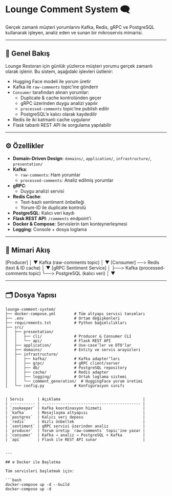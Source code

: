 # Lounge Comment System 🗨️

Gerçek zamanlı müşteri yorumlarını Kafka, Redis, gRPC ve PostgreSQL kullanarak işleyen, analiz eden ve sunan bir mikroservis mimarisi.

---


## 🎯 Genel Bakış

Lounge Restoran için günlük yüzlerce müşteri yorumu gerçek zamanlı olarak işlenir. Bu sistem, aşağıdaki işlevleri üstlenir:

- Hugging Face modeli ile yorum üretir  
- Kafka ile `raw-comments` topic’ine gönderir  
- `Consumer` tarafından alınan yorumlar:
  - Duplicate & cache kontrolünden geçer  
  - gRPC üzerinden duygu analizi yapılır  
  - `processed-comments` topic’ine publish edilir  
  - PostgreSQL’e kalıcı olarak kaydedilir  
- Redis ile iki katmanlı cache uygulanır  
- Flask tabanlı REST API ile sorgulama yapılabilir  

---

## ⚙️ Özellikler

- **Domain-Driven Design**: `domains/`, `application/`, `infrastructure/`, `presentation/`
- **Kafka**:
  - `raw-comments`: Ham yorumlar  
  - `processed-comments`: Analiz edilmiş yorumlar  
- **gRPC**:
  - Duygu analizi servisi 
- **Redis Cache**:
  - Text-bazlı sentiment önbelleği  
  - Yorum-ID ile duplicate kontrolü  
- **PostgreSQL**: Kalıcı veri kaydı  
- **Flask REST API**: `/comments` endpoint'i  
- **Docker & Compose**: Servislerin tam konteynerleşmesi  
- **Logging**: Console + dosya loglama  

---

## 🔄 Mimari Akış

[Producer]
│
▼
Kafka (raw-comments topic)
│
▼
[Consumer] ──> Redis (text & ID cache)
│
▼
[gRPC Sentiment Service]
│
├──> Kafka (processed-comments topic)
└──> PostgreSQL (kalıcı veri)
│
▼

----
## 🗂️ Dosya Yapısı



```plaintext
lounge-comment-system/
├── docker-compose.yml        # Tüm altyapı servisi tanımları
├── .env                      # Ortam değişkenleri
├── requirements.txt          # Python bağımlılıkları
├── src/
│   ├── presentation/
│   │   ├── cli/              # Producer & Consumer CLI
│   │   └── api/              # Flask REST API
│   ├── application/          # Use-case’ler ve DTO'lar
│   ├── domains/              # Entity ve servis arayüzleri
│   ├── infrastructure/
│   │   ├── kafka/            # Kafka adapter’ları
│   │   ├── grpc/             # gRPC client/server
│   │   ├── db/               # PostgreSQL repository
│   │   ├── cache/            # Redis adapter
│   │   ├── logging/          # Ortak loglama sistemi
│   │   └── comment_generation/  # HuggingFace yorum üretimi
│   └── config.py             # Konfigürasyon sınıfı


| Servis      | Açıklama                                    |
| ----------- | ------------------------------------------- |
| `zookeeper` | Kafka koordinasyon hizmeti                  |
| `kafka`     | Mesajlaşma altyapısı                        |
| `postgres`  | Kalıcı veri deposu                          |
| `redis`     | Hızlı önbellek                              |
| `sentiment` | gRPC servisi üzerinden analiz               |
| `producer`  | Yorum üretip `raw-comments` topic'ine yazar |
| `consumer`  | Kafka → analiz → PostgreSQL + Kafka         |
| `api`       | Flask ile REST API sunar                    |


---

## ⚙️ Docker ile Başlatma

Tüm servisleri başlatmak için:

```bash
docker-compose up -d --build
docker-compose up -d